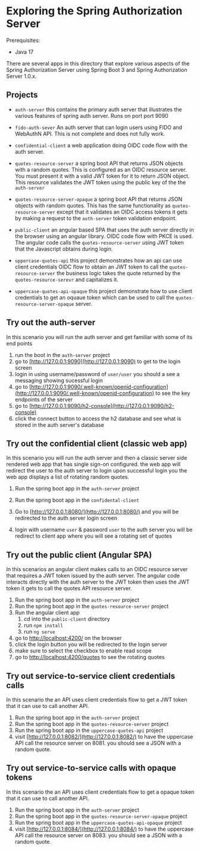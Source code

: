 # Exploring the Spring Authorization Server

Prerequisites:

* Java 17

There are several apps in this directory that explore various aspects of the Spring Authorization Server using Spring
Boot 3 and Spring Authorization Server 1.0.x.

## Projects

* `auth-server` this contains the primary auth server that illustrates the various features of spring
  auth server. Runs on port port 9090

* `fido-auth-sever` An auth server that can login users using FIDO and WebAuthN API. This is not complete
  and does not fully work.

* `confidential-client` a web application doing OIDC code flow with the auth server.

* `quotes-resource-server` a spring boot API that returns JSON objects with a random quotes. This is
  configured as an OIDC resource server. You must present it with a valid JWT token for it to return
  JSON object. This resource validates the JWT token using the public key of the the `auth-server`

* `quotes-resource-server-opaque` a spring boot API that returns JSON objects with random quotes. This has the
  same functionality as `quotes-resource-server` except that it validates an OIDC access tokens it gets by making a
  request to the `auth-server` token validation endpoint.

* `public-client` an angular based SPA that uses the auth server directly in the browser using an angular library. OIDC
  code flow with PKCE is used. The angular code calls the `quotes-resource-server` using
  JWT token that the Javascript obtains during login.

* `uppercase-quotes-api` this project demonstrates how an api can use client credentials OIDC flow to obtain an JWT
  token to call the `quotes-resource-server` the business logic takes the quote returned by the `quotes-resource-serevr`
  and capitalizes it.

* `uppercase-quotes-api-opaque` this project demonstrate how to use client credentials to get an oquaue token which can
  be used to call the `quotes-resource-server-opaque` server.

## Try out the auth-server

In this scenario you will run the auth server and get familiar with some of its end points

1. run the boot in the `auth-server` project
2. go to [http://127.0.0.1:9090](http://127.0.0.1:9090) to get to the login screen
3. login in using username/password of `user/user` you should a see a messaging showing sucessful login 
4. go
   to [http://127.0.0.1:9090/.well-known/openid-configuration](http://127.0.0.1:9090/.well-known/openid-configuration)
   to see the key endpoints of the server
5. go to [http://127.0.0.1:9090/h2-console](http://127.0.0.1:9090/h2-console) 
6. click the connect button to access the h2 database and see what is stored in the auth server's database

## Try out the confidential client (classic web app)

In this scenario you will run the auth server and then a classic server side rendered web app that has single sign-on
configured. the web app will redirect the user to the auth server to login upon successful login you the web app
displays
a list of rotating random quotes.

1. Run the spring boot app in the `auth-server` project

2. Run the spring boot app in the `confidental-client`

3. Go to [http://127.0.0.1:8080/](http://127.0.0.1:8080/) and you will be redirected to the auth server login screen

4. login with username `user` & password `user` to the auth server you will be redirect to client app where
   you will see a rotating set of quotes

## Try out the public client (Angular SPA)

In this scenarios an angular client makes calls to an OIDC resource server that requires a JWT token issued
by the auth server. The angular code interacts directly with the auth server to the JWT token then uses the
JWT token it gets to call the quotes API resource server.

1. Run the spring boot app in the `auth-server` project
2. Run the spring boot app in the `quotes-resource-server` project
3. Run the angular client app
    1. cd into the `public-client` directory
    2. run `npm install`
    3. run `ng serve`
4. go to [http://localhost:4200/](http://localhost:4200/) on the browser
5. click the login button you will be redirected to the login server
6. make sure to select the checkbox to enable read scope
7. go to [http://localhost:4200/quotes](http://localhost:4200/) to see the rotating quotes

## Try out service-to-service client credentials calls

In this scenario the an API uses client credentials flow to get a JWT token that it can
use to call another API.

1. Run the spring boot app in the `auth-server` project
2. Run the spring boot app in the `quotes-resource-server` project
3. Run the spring boot app in the `uppercase-quotes-api` project
4. visit [http://127.0.0.1:8082/](http://127.0.0.1:8082/) to have the uppercase API call the resource server on 8081.
   you should see a JSON with a random quote.

## Try out service-to-service calls with opaque tokens 

In this scenario the an API uses client credentials flow to get a opaque token that it can
use to call another API.

1. Run the spring boot app in the `auth-server` project
2. Run the spring boot app in the `quotes-resource-server-opaque` project 
3. Run the spring boot app in the `uppercase-quotes-api-opaque` project
4. visit [http://127.0.0.1:8084/](http://127.0.0.1:8084/) to have the uppercase API call the resource server on 8083.
   you should see a JSON with a random quote.

